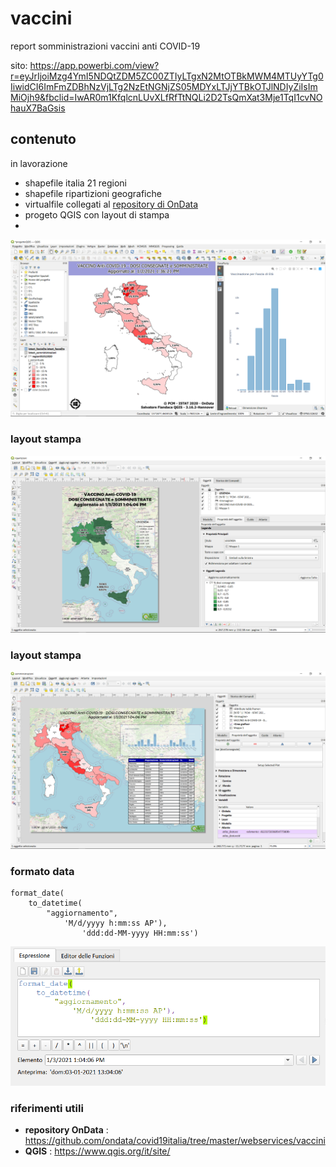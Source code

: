 # vaccini
report somministrazioni vaccini anti COVID-19

sito: <https://app.powerbi.com/view?r=eyJrIjoiMzg4YmI5NDQtZDM5ZC00ZTIyLTgxN2MtOTBkMWM4MTUyYTg0IiwidCI6ImFmZDBhNzVjLTg2NzEtNGNjZS05MDYxLTJjYTBkOTJlNDIyZiIsImMiOjh9&fbclid=IwAR0m1KfqlcnLUvXLfRfTtNQLi2D2TsQmXat3Mje1TqI1cvNOhauX7BaGsis>

## contenuto

in lavorazione

- shapefile italia 21 regioni
- shapefile ripartizioni geografiche
- virtualfile collegati al [repository di OnData](https://github.com/ondata/covid19italia/tree/master/webservices/vaccini)
- progeto QGIS con layout di stampa
- 

![](imgs/img_01.png)

### layout stampa
![](imgs/img_02.png)
### layout stampa
![](imgs/img_03.png)

### formato data

```
format_date(
	to_datetime(
		"aggiornamento", 
			'M/d/yyyy h:mm:ss AP'),
				'ddd:dd-MM-yyyy HH:mm:ss')
```

![](imgs/img_04.png)

### riferimenti utili

- **repository OnData** : <https://github.com/ondata/covid19italia/tree/master/webservices/vaccini>
- **QGIS** : <https://www.qgis.org/it/site/>
